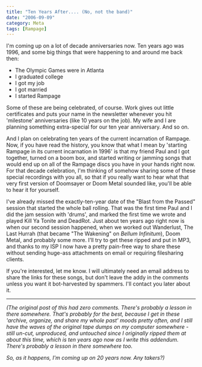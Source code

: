 ```yaml
---
title: "Ten Years After.... (No, not the band)"
date: "2006-09-09"
category: Meta
tags: [Rampage]
---
```


I'm coming up on a lot of decade anniversaries now. Ten years ago was 1996, and some big things that were happening to and around me back then:

- The Olympic Games were in Atlanta 
- I graduated college 
- I got my job 
- I got married 
- I started Rampage

Some of these are being celebrated, of course. Work gives out little certificates and puts your name in the newsletter whenever you hit 'milestone' anniversaries (like 10 years on the job). My wife and I are planning something extra-special for our ten year anniversary. And so on.

And I plan on celebrating ten years of the current incarnation of Rampage. Now, if you have read the history, you know that what I mean by 'starting Rampage in its current incarnation in 1996' is that my friend Paul and I got together, turned on a boom box, and started writing or jamming songs that would end up on all of the Rampage discs you have in your hands right now. For that decade celebration, I'm thinking of somehow sharing some of these special recordings with you all, so that if you really want to hear what that very first version of Doomsayer or Doom Metal sounded like, you'll be able to hear it for yourself.

I've already missed the exactly-ten-year date of the "Blast from the Passed" session that started the whole ball rolling. That was the first time Paul and I did the jam session with 'drums', and marked the first time we wrote and played Kill Ya Tonite and DeadRot. Just about ten years ago right now is when our second session happened, when we worked out Wanderlust, The Last Hurrah (that became "The Wakening" on *Bellum Infinitum*), Doom Metal, and probably some more. I'll try to get these ripped and put in MP3, and thanks to my ISP I now have a pretty pain-free way to share these without sending huge-ass attachments on email or requiring filesharing clients.

If you're interested, let me know. I will ultimately need an email address to share the links for these songs, but don't leave the addy in the comments unless you want it bot-harvested by spammers. I'll contact you later about it.

***

*(The original post of this had zero comments. There's probably a lesson in there somewhere. That's probably for the best, because I get in these 'archive, organize, and share my whole past' moods pretty often, and I still have the waves of the original tape dumps on my computer somewhere - still un-cut, unproduced, and untouched since I originally ripped them at about this time, which is ten years ago now as I write this addendum. There's probably a lesson in there somewhere too.*

*So, as it happens, I'm coming up on 20 years now. Any takers?)*
